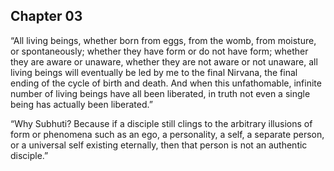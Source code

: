 ## Chapter 03
“All living beings, whether born from eggs, from the womb, from moisture, or spontaneously; whether they have form or do not have form; whether they are aware or unaware, whether they are not aware or not unaware, all living beings will eventually be led by me to the final Nirvana, the final ending of the cycle of birth and death. And when this unfathomable, infinite number of living beings have all been liberated, in truth not even a single being has actually been liberated.”

“Why Subhuti? Because if a disciple still clings to the arbitrary illusions of form or phenomena such as an ego, a personality, a self, a separate person, or a universal self existing eternally, then that person is not an authentic disciple.”